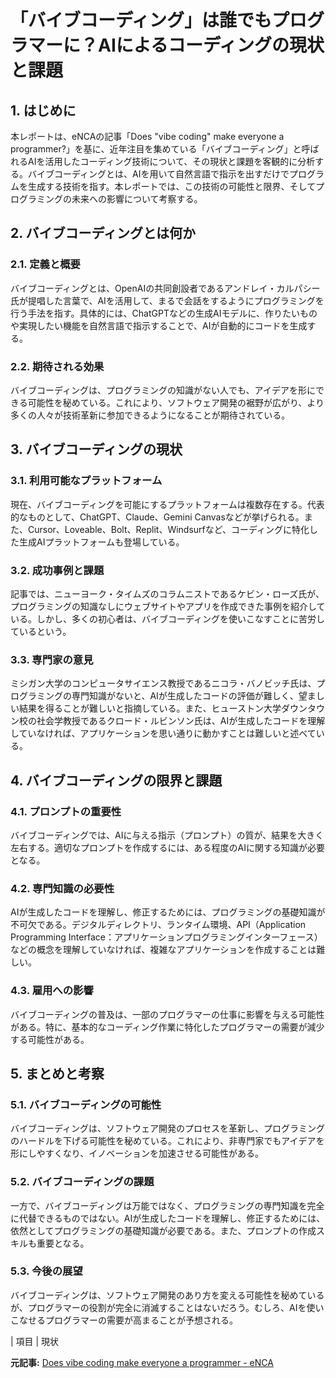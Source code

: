 # 「バイブコーディング」は誰でもプログラマーに？AIによるコーディングの現状と課題

## 1. はじめに

本レポートは、eNCAの記事「Does "vibe coding" make everyone a programmer?」を基に、近年注目を集めている「バイブコーディング」と呼ばれるAIを活用したコーディング技術について、その現状と課題を客観的に分析する。バイブコーディングとは、AIを用いて自然言語で指示を出すだけでプログラムを生成する技術を指す。本レポートでは、この技術の可能性と限界、そしてプログラミングの未来への影響について考察する。

## 2. バイブコーディングとは何か

### 2.1. 定義と概要

バイブコーディングとは、OpenAIの共同創設者であるアンドレイ・カルパシー氏が提唱した言葉で、AIを活用して、まるで会話をするようにプログラミングを行う手法を指す。具体的には、ChatGPTなどの生成AIモデルに、作りたいものや実現したい機能を自然言語で指示することで、AIが自動的にコードを生成する。

### 2.2. 期待される効果

バイブコーディングは、プログラミングの知識がない人でも、アイデアを形にできる可能性を秘めている。これにより、ソフトウェア開発の裾野が広がり、より多くの人々が技術革新に参加できるようになることが期待されている。

## 3. バイブコーディングの現状

### 3.1. 利用可能なプラットフォーム

現在、バイブコーディングを可能にするプラットフォームは複数存在する。代表的なものとして、ChatGPT、Claude、Gemini Canvasなどが挙げられる。また、Cursor、Loveable、Bolt、Replit、Windsurfなど、コーディングに特化した生成AIプラットフォームも登場している。

### 3.2. 成功事例と課題

記事では、ニューヨーク・タイムズのコラムニストであるケビン・ローズ氏が、プログラミングの知識なしにウェブサイトやアプリを作成できた事例を紹介している。しかし、多くの初心者は、バイブコーディングを使いこなすことに苦労しているという。

### 3.3. 専門家の意見

ミシガン大学のコンピュータサイエンス教授であるニコラ・バノビッチ氏は、プログラミングの専門知識がないと、AIが生成したコードの評価が難しく、望ましい結果を得ることが難しいと指摘している。また、ヒューストン大学ダウンタウン校の社会学教授であるクロード・ルビンソン氏は、AIが生成したコードを理解していなければ、アプリケーションを思い通りに動かすことは難しいと述べている。

## 4. バイブコーディングの限界と課題

### 4.1. プロンプトの重要性

バイブコーディングでは、AIに与える指示（プロンプト）の質が、結果を大きく左右する。適切なプロンプトを作成するには、ある程度のAIに関する知識が必要となる。

### 4.2. 専門知識の必要性

AIが生成したコードを理解し、修正するためには、プログラミングの基礎知識が不可欠である。デジタルディレクトリ、ランタイム環境、API（Application Programming Interface：アプリケーションプログラミングインターフェース）などの概念を理解していなければ、複雑なアプリケーションを作成することは難しい。

### 4.3. 雇用への影響

バイブコーディングの普及は、一部のプログラマーの仕事に影響を与える可能性がある。特に、基本的なコーディング作業に特化したプログラマーの需要が減少する可能性がある。

## 5. まとめと考察

### 5.1. バイブコーディングの可能性

バイブコーディングは、ソフトウェア開発のプロセスを革新し、プログラミングのハードルを下げる可能性を秘めている。これにより、非専門家でもアイデアを形にしやすくなり、イノベーションを加速させる可能性がある。

### 5.2. バイブコーディングの課題

一方で、バイブコーディングは万能ではなく、プログラミングの専門知識を完全に代替できるものではない。AIが生成したコードを理解し、修正するためには、依然としてプログラミングの基礎知識が必要である。また、プロンプトの作成スキルも重要となる。

### 5.3. 今後の展望

バイブコーディングは、ソフトウェア開発のあり方を変える可能性を秘めているが、プログラマーの役割が完全に消滅することはないだろう。むしろ、AIを使いこなせるプログラマーの需要が高まることが予想される。

| 項目 | 現状 

**元記事:** [Does vibe coding make everyone a programmer - eNCA](https://www.enca.com/opinion/does-vibe-coding-make-everyone-programmer)